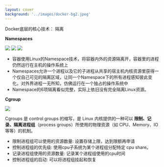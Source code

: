```yaml
---
layout: cover
background: '../images/docker-bg2.jpeg'
---
```


<gradient-text class="text-sm font-bold text-yellow">
  Docker底层的核心技术： 隔离
</gradient-text>

<div class="flex justify-around gap-20">
  <div class="text-sm w-120">

  **Namespaces**

  <carousel arrow draggable class="w-100 h-53">
    <Image class="w-100 rounded" src="../images/docker 隔离机制.png" />
    <Image class="w-100 rounded" src="../images/docker进程隔离.svg" />
    <Image class="w-100 rounded" src="../images/docker 资源隔离.png" />
  </carousel>

  - 容器使用Linux的Namespace技术，将容器内外的资源隔离开，容器里的进程仍然运行在主机的操作系统上
  - Namespaces允许一个进程以及它的子进程从共享的宿主机内核资源里获得一个仅自己可见的隔离区域，让同一个Namespace下的所有进程感知彼此变化，对外界进程一无所知，仿佛运行在一个独占的操作系统中
  - Namespace的6项隔离看似完整，实际上依旧没有完全隔离Linux资源。 

  </div>

  <div>

  **Cgroup**

  <Image class="w-80 bg-white py-5 px-5 rounded" src="../images/docker cgroup.png" />
  <p class="text-xs bg-white text-black py-1 px-1 rounded">
  Cgroups 是 control groups 的缩写，是 Linux 内核提供的一种可以 <b>限制、记录、隔离进程组</b>（process groups）所使用的物理资源（如 CPU、Memory、IO 等等）的机制。
  </p>

  <ul class="text-sm">
    <li>限制进程组可以使用的资源数量: 设置存储上限，达到限额再申请 </li>
    <li>控制进程组的优先级: 使用cpu子系统为某个进程组分配特定 cpu share。</li>
    <li>记录进程组使用的资源数量: 记录某个进程组使用的cpu时间</li>
    <li>控制进程组的启动: 可以将进程组挂起和恢复</li>
  </ul>


  </div>
  
</div>







